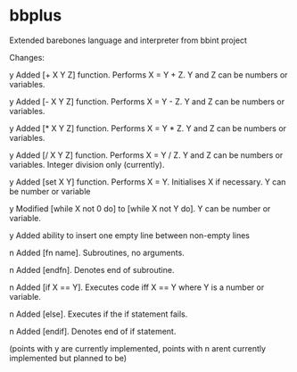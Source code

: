 # bbplus
Extended barebones language and interpreter from bbint project


Changes:

y Added [+ X Y Z] function. Performs X = Y + Z. Y and Z can be numbers or variables.

y Added [- X Y Z] function. Performs X = Y - Z. Y and Z can be numbers or variables.

y Added [* X Y Z] function. Performs X = Y * Z. Y and Z can be numbers or variables.

y Added [/ X Y Z] function. Performs X = Y / Z. Y and Z can be numbers or variables. Integer division only (currently).

y Added [set X Y] function. Performs X = Y. Initialises X if necessary. Y can be number or variable

y Modified [while X not 0 do] to [while X not Y do]. Y can be number or variable.

y Added ability to insert one empty line between non-empty lines

n Added [fn name]. Subroutines, no arguments.

n Added [endfn]. Denotes end of subroutine.

n Added [if X == Y]. Executes code iff X == Y where Y is a number or variable.

n Added [else]. Executes if the if statement fails.

n Added [endif]. Denotes end of if statement.


(points with y are currently implemented, points with n arent currently implemented but planned to be)
